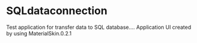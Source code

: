 # SQLdataconnection
Test application for transfer data to SQL database.... 
Application UI created by using MaterialSkin.0.2.1
